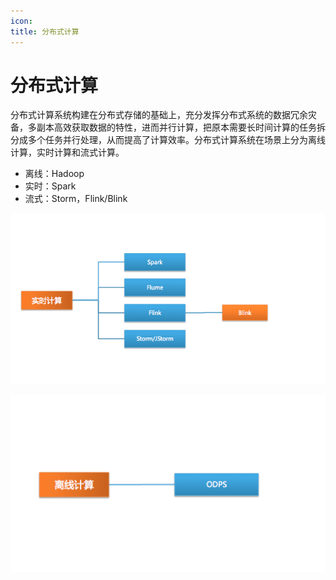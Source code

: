 ```yaml
---
icon: 
title: 分布式计算
---
```


<!-- GFM-TOC -->
<!-- GFM-TOC -->


# 分布式计算

分布式计算系统构建在分布式存储的基础上，充分发挥分布式系统的数据冗余灾备，多副本高效获取数据的特性，进而并行计算，把原本需要长时间计算的任务拆分成多个任务并行处理，从而提高了计算效率。分布式计算系统在场景上分为离线计算，实时计算和流式计算。

- 离线：Hadoop
- 实时：Spark
- 流式：Storm，Flink/Blink

![](../../assets/cs-note/distribute/mk-2020-07-12-15-18-36.png)


![](../../assets/cs-note/distribute/mk-2020-07-12-15-18-43.png)